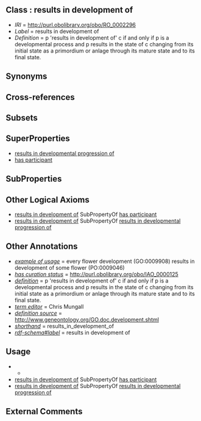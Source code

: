 
## Class : results in development of

 * *IRI* = http://purl.obolibrary.org/obo/RO_0002296
 * *Label* = results in development of
 * *Definition* = p 'results in development of' c if and only if p is a developmental process and p results in the state of c changing from its initial state as a primordium or anlage through its mature state and to its final state.

## Synonyms


## Cross-references


## Subsets


## SuperProperties

 * [results in developmental progression of](../../RO/95/RO_0002295.md)
 * [has participant](../../RO/57/RO_0000057.md)

## SubProperties


## Other Logical Axioms

 * [results in development of](../../RO/96/RO_0002296.md) SubPropertyOf [has participant](../../RO/57/RO_0000057.md)
 * [results in development of](../../RO/96/RO_0002296.md) SubPropertyOf [results in developmental progression of](../../RO/95/RO_0002295.md)

## Other Annotations

 * *[example of usage](../../IAO/12/IAO_0000112.md)* = every flower development (GO:0009908) results in development of some flower (PO:0009046)
 * *[has curation status](../../IAO/14/IAO_0000114.md)* = http://purl.obolibrary.org/obo/IAO_0000125
 * *[definition](../../IAO/15/IAO_0000115.md)* = p 'results in development of' c if and only if p is a developmental process and p results in the state of c changing from its initial state as a primordium or anlage through its mature state and to its final state.
 * *[term editor](../../IAO/17/IAO_0000117.md)* = Chris Mungall
 * *[definition source](../../IAO/19/IAO_0000119.md)* = http://www.geneontology.org/GO.doc.development.shtml
 * *[shorthand](../../nd/oboInOwl#shorthand.md)* = results_in_development_of
 * *[rdf-schema#label](../../el/rdf-schema#label.md)* = results in development of

## Usage

 * -
 * [results in development of](../../RO/96/RO_0002296.md) SubPropertyOf [has participant](../../RO/57/RO_0000057.md)
 * [results in development of](../../RO/96/RO_0002296.md) SubPropertyOf [results in developmental progression of](../../RO/95/RO_0002295.md)

## External Comments

